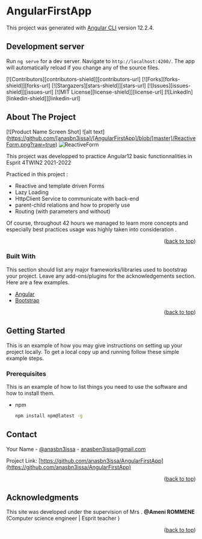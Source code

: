 

# AngularFirstApp

This project was generated with [Angular CLI](https://github.com/angular/angular-cli) version 12.2.4.

## Development server

Run `ng serve` for a dev server. Navigate to `http://localhost:4200/`. The app will automatically reload if you change any of the source files.
<div id="top"></div>
<!--
*** Thanks for checking out the Best-README-Template. If you have a suggestion
*** that would make this better, please fork the repo and create a pull request
*** or simply open an issue with the tag "enhancement".
*** Don't forget to give the project a star!
*** Thanks again! Now go create something AMAZING! :D
-->



<!-- PROJECT SHIELDS -->
<!--
*** I'm using markdown "reference style" links for readability.
*** Reference links are enclosed in brackets [ ] instead of parentheses ( ).
*** See the bottom of this document for the declaration of the reference variables
*** for contributors-url, forks-url, etc. This is an optional, concise syntax you may use.
*** https://www.markdownguide.org/basic-syntax/#reference-style-links
-->
[![Contributors][contributors-shield]][contributors-url]
[![Forks][forks-shield]][forks-url]
[![Stargazers][stars-shield]][stars-url]
[![Issues][issues-shield]][issues-url]
[![MIT License][license-shield]][license-url]
[![LinkedIn][linkedin-shield]][linkedin-url]



<!-- ABOUT THE PROJECT -->
## About The Project

[![Product Name Screen Shot] ![alt text] (https://github.com/[anasbn3issa]/[AngularFirstApp]/blob/[master]/ReactiveForm.png?raw=true)
![ReactiveForm](https://user-images.githubusercontent.com/47992691/143768033-8c867665-6f28-4838-9626-a5a083de7e89.png)

This project was developped to practice Angular12 basic functionnalities in Esprit 4TWIN2 2021-2022 


Practiced in this project :
* Reactive and template driven Forms
* Lazy Loading 
* HttpClient Service to communicate with back-end
* parent-child relations and how to properly use
* Routing (with parameters and without)

Of course, throughout 42 hours we managed to learn more concepts and especially best practices usage was highly taken into consideration . 


<p align="right">(<a href="#top">back to top</a>)</p>



### Built With

This section should list any major frameworks/libraries used to bootstrap your project. Leave any add-ons/plugins for the acknowledgements section. Here are a few examples.

* [Angular](https://angular.io/)
* [Bootstrap](https://getbootstrap.com)

<p align="right">(<a href="#top">back to top</a>)</p>



<!-- GETTING STARTED -->
## Getting Started

This is an example of how you may give instructions on setting up your project locally.
To get a local copy up and running follow these simple example steps.

### Prerequisites

This is an example of how to list things you need to use the software and how to install them.
* npm
  ```sh
  npm install npm@latest -g
  ```

<!-- CONTACT -->
## Contact

Your Name - [@anasbn3issa](https://twitter.com/anasbn3issa) - anasben3issa@gmail.com

Project Link: [https://github.com/anasbn3issa/AngularFirstApp](https://github.com/anasbn3issa/AngularFirstApp)

<p align="right">(<a href="#top">back to top</a>)</p>



<!-- ACKNOWLEDGMENTS -->
## Acknowledgments

This site was developed under the supervision of Mrs . <strong> @Ameni ROMMENE </strong> (Computer science engineer | Esprit teacher )

<p align="right">(<a href="#top">back to top</a>)</p>

